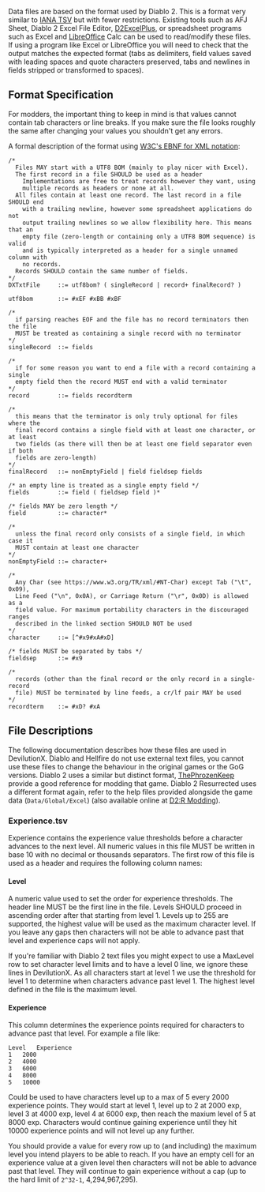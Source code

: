 Data files are based on the format used by Diablo 2. This is a format very
similar to [IANA TSV][iana-tsv] but with fewer restrictions. Existing tools
such as AFJ Sheet, Diablo 2 Excel File Editor, [D2ExcelPlus][d2-excel-plus],
or spreadsheet programs such as Excel and [LibreOffice][libreoffice] Calc can
be used to read/modify these files. If using a program like Excel or
LibreOffice you will need to check that the output matches the expected format
(tabs as delimiters, field values saved with leading spaces and quote
characters preserved, tabs and newlines in fields stripped or transformed to
spaces).

## Format Specification
For modders, the important thing to keep in mind is that values cannot contain
tab characters or line breaks. If you make sure the file looks roughly the
same after changing your values you shouldn't get any errors.

A formal description of the format using
[W3C's EBNF for XML notation][w3-xml-ebnf]:
```
/*
  Files MAY start with a UTF8 BOM (mainly to play nicer with Excel).
  The first record in a file SHOULD be used as a header
    Implementations are free to treat records however they want, using
    multiple records as headers or none at all.
  All files contain at least one record. The last record in a file SHOULD end
    with a trailing newline, however some spreadsheet applications do not
    output trailing newlines so we allow flexibility here. This means that an
    empty file (zero-length or containing only a UTF8 BOM sequence) is valid
    and is typically interpreted as a header for a single unnamed column with
    no records.
  Records SHOULD contain the same number of fields.
*/
DXTxtFile     ::= utf8bom? ( singleRecord | record+ finalRecord? )

utf8bom       ::= #xEF #xBB #xBF

/*
  if parsing reaches EOF and the file has no record terminators then the file
  MUST be treated as containing a single record with no terminator
*/
singleRecord  ::= fields

/*
  if for some reason you want to end a file with a record containing a single
  empty field then the record MUST end with a valid terminator
*/
record        ::= fields recordterm

/*
  this means that the terminator is only truly optional for files where the
  final record contains a single field with at least one character, or at least
  two fields (as there will then be at least one field separator even if both
  fields are zero-length)
*/
finalRecord   ::= nonEmptyField | field fieldsep fields

/* an empty line is treated as a single empty field */
fields        ::= field ( fieldsep field )*

/* fields MAY be zero length */
field         ::= character*

/*
  unless the final record only consists of a single field, in which case it
  MUST contain at least one character
*/
nonEmptyField ::= character+

/*
  Any Char (see https://www.w3.org/TR/xml/#NT-Char) except Tab ("\t", 0x09),
  Line Feed ("\n", 0x0A), or Carriage Return ("\r", 0x0D) is allowed as a
  field value. For maximum portability characters in the discouraged ranges
  described in the linked section SHOULD NOT be used
*/
character     ::= [^#x9#xA#xD]

/* fields MUST be separated by tabs */
fieldsep      ::= #x9

/*
  records (other than the final record or the only record in a single-record
  file) MUST be terminated by line feeds, a cr/lf pair MAY be used
*/
recordterm    ::= #xD? #xA
```

## File Descriptions
The following documentation describes how these files are used in DevilutionX.
Diablo and Hellfire do not use external text files, you cannot use these files
to change the behaviour in the original games or the GoG versions. Diablo 2
uses a similar but distinct format, [ThePhrozenKeep][d2mods-info] provide a
good reference for modding that game. Diablo 2 Resurrected uses a different
format again, refer to the help files provided alongside the game data
(`Data/Global/Excel`) (also available online at
[D2:R Modding][d2rmodding-utilities]).

### Experience.tsv
Experience contains the experience value thresholds before a character
advances to the next level. All numeric values in this file MUST be written in
base 10 with no decimal or thousands separators. The first row of this file is
used as a header and requires the following column names:

#### Level
A numeric value used to set the order for experience thresholds. The header
line MUST be the first line in the file. Levels SHOULD proceed in ascending
order after that starting from level 1. Levels up to 255 are supported, the
highest value will be used as the maximum character level. If you leave any
gaps then characters will not be able to advance past that level and experience
caps will not apply.

If you're familiar with Diablo 2 text files you might expect to use a MaxLevel
row to set character level limits and to have a level 0 line, we ignore these
lines in DevilutionX. As all characters start at level 1 we use the threshold
for level 1 to determine when characters advance past level 1. The highest
level defined in the file is the maximum level.

#### Experience
This column determines the experience points required for characters to
advance past that level. For example a file like:
```tsv
Level	Experience
1	2000
2	4000
3	6000
4	8000
5	10000
```
Could be used to have characters level up to a max of 5 every 2000 experience
points. They would start at level 1, level up to 2 at 2000 exp, level 3 at
4000 exp, level 4 at 6000 exp, then reach the maxium level of 5 at 8000 exp.
Characters would continue gaining experience until they hit 10000 experience
points and will not level up any further.

You should provide a value for every row up to (and including) the maximum
level you intend players to be able to reach. If you have an empty cell for an
experience value at a given level then characters will not be able to advance
past that level. They will continue to gain experience without a cap (up to the
hard limit of `2^32-1`, 4,294,967,295).

[d2-excel-plus]: https://github.com/Cjreek/D2ExcelPlus
[d2mods-info]: https://www.d2mods.info/forum/viewtopic.php?t=34455
[d2rmodding-utilities]: https://www.d2rmodding.com/utilities
[iana-tsv]: https://www.iana.org/assignments/media-types/text/tab-separated-values
[libreoffice]: https://www.libreoffice.org
[w3-xml-ebnf]: https://www.w3.org/TR/xml/#sec-notation
